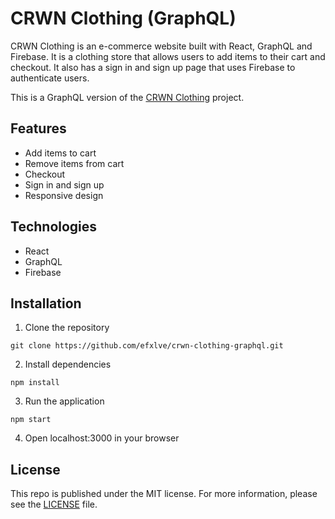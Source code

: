# CRWN Clothing (GraphQL)
CRWN Clothing is an e-commerce website built with React, GraphQL and Firebase. It is a clothing store that allows users to add items to their cart and checkout. It also has a sign in and sign up page that uses Firebase to authenticate users.

This is a GraphQL version of the [CRWN Clothing](https://github.com/efxlve/crwn-clothing) project.

## Features
- Add items to cart
- Remove items from cart
- Checkout
- Sign in and sign up
- Responsive design

## Technologies
- React
- GraphQL
- Firebase

## Installation
1. Clone the repository
```
git clone https://github.com/efxlve/crwn-clothing-graphql.git
```
2. Install dependencies
```
npm install
```
3. Run the application
```
npm start
```
4. Open localhost:3000 in your browser

## License
This repo is published under the MIT license. For more information, please see the [LICENSE](https://github.com/efxlve/crwn-clothing-graphql/blob/main/LICENSE) file.